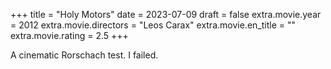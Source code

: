 +++
title = "Holy Motors"
date = 2023-07-09
draft = false
extra.movie.year = 2012
extra.movie.directors = "Leos Carax"
extra.movie.en_title = ""
extra.movie.rating = 2.5
+++

A cinematic Rorschach test. I failed.<!-- more -->
